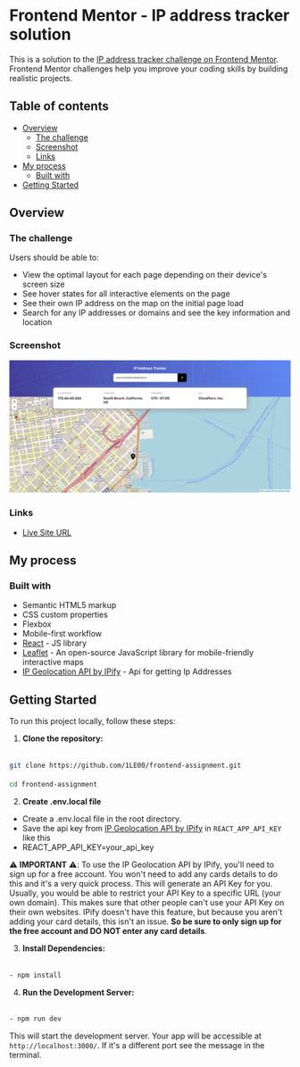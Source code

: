 # Frontend Mentor - IP address tracker solution

This is a solution to the [IP address tracker challenge on Frontend Mentor](https://www.frontendmentor.io/challenges/ip-address-tracker-I8-0yYAH0). Frontend Mentor challenges help you improve your coding skills by building realistic projects. 

## Table of contents

- [Overview](#overview)
  - [The challenge](#the-challenge)
  - [Screenshot](#screenshot)
  - [Links](#links)
- [My process](#my-process)
  - [Built with](#built-with)
- [Getting Started](#getting-started)


## Overview

### The challenge

Users should be able to:

- View the optimal layout for each page depending on their device's screen size
- See hover states for all interactive elements on the page
- See their own IP address on the map on the initial page load
- Search for any IP addresses or domains and see the key information and location

### Screenshot

![](./src/assets/screenshot.jpg)


### Links

- [Live Site URL](https://1le00.github.io/ip-address-tracker/)

## My process

### Built with

- Semantic HTML5 markup
- CSS custom properties
- Flexbox
- Mobile-first workflow
- [React](https://reactjs.org/) - JS library
- [Leaflet](https://leafletjs.com/) - An open-source JavaScript library for mobile-friendly interactive maps
- [IP Geolocation API by IPify](https://geo.ipify.org/) - Api for getting Ip Addresses

## Getting Started

To run this project locally, follow these steps:

1. **Clone the repository:**

```bash

git clone https://github.com/1LE00/frontend-assignment.git                                                                                 

cd frontend-assignment

```

2. **Create .env.local file**

- Create a .env.local file in the root directory.
- Save the api key from [IP Geolocation API by IPify](https://geo.ipify.org/) in `REACT_APP_API_KEY` like this 
- REACT_APP_API_KEY=your_api_key

⚠️ **IMPORTANT** ⚠️: To use the IP Geolocation API by IPify, you'll need to sign up for a free account. You won't need to add any cards details to do this and it's a very quick process. This will generate an API Key for you. Usually, you would be able to restrict your API Key to a specific URL (your own domain). This makes sure that other people can't use your API Key on their own websites. IPify doesn't have this feature, but because you aren't adding your card details, this isn't an issue. **So be sure to only sign up for the free account and DO NOT enter any card details**.

3. **Install Dependencies:**

```bash

- npm install

```

4. **Run the Development Server:**
```bash

- npm run dev

```

This will start the development server. Your app will be accessible at `http://localhost:3000/`. If it's a different port see the message in the terminal.